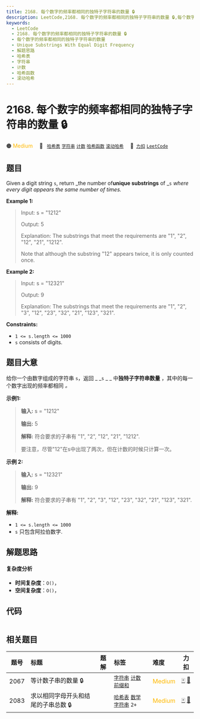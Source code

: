 ```yaml
---
title: 2168. 每个数字的频率都相同的独特子字符串的数量 🔒
description: LeetCode,2168. 每个数字的频率都相同的独特子字符串的数量 🔒,每个数字的频率都相同的独特子字符串的数量,Unique Substrings With Equal Digit Frequency,解题思路,哈希表,字符串,计数,哈希函数,滚动哈希
keywords:
  - LeetCode
  - 2168. 每个数字的频率都相同的独特子字符串的数量 🔒
  - 每个数字的频率都相同的独特子字符串的数量
  - Unique Substrings With Equal Digit Frequency
  - 解题思路
  - 哈希表
  - 字符串
  - 计数
  - 哈希函数
  - 滚动哈希
---
```


# 2168. 每个数字的频率都相同的独特子字符串的数量 🔒

🟠 <font color=#ffb800>Medium</font>&emsp; 🔖&ensp; [`哈希表`](/tag/hash-table.md) [`字符串`](/tag/string.md) [`计数`](/tag/counting.md) [`哈希函数`](/tag/hash-function.md) [`滚动哈希`](/tag/rolling-hash.md)&emsp; 🔗&ensp;[`力扣`](https://leetcode.cn/problems/unique-substrings-with-equal-digit-frequency) [`LeetCode`](https://leetcode.com/problems/unique-substrings-with-equal-digit-frequency)

## 题目

Given a digit string `s`, return _the number of**unique substrings** of _`s`
_where every digit appears the same number of times._



**Example 1:**

> Input: s = "1212"
> 
> Output: 5
> 
> Explanation: The substrings that meet the requirements are "1", "2", "12", "21", "1212".
> 
> Note that although the substring "12" appears twice, it is only counted once.

**Example 2:**

> Input: s = "12321"
> 
> Output: 9
> 
> Explanation: The substrings that meet the requirements are "1", "2", "3", "12", "23", "32", "21", "123", "321".

**Constraints:**

  * `1 <= s.length <= 1000`
  * `s` consists of digits.


## 题目大意

给你一个由数字组成的字符串 `s`，返回 _ _`s` _ _ 中**独特子字符串数量** ，其中的每一个数字出现的频率都相同 _。_



**示例1:**

> 
> 
> 
> 
> 
> **输入:** s = "1212"
> 
> **输出:** 5
> 
> **解释:** 符合要求的子串有 "1", "2", "12", "21", "1212".
> 
> 要注意，尽管"12"在s中出现了两次，但在计数的时候只计算一次。
> 
> 

**示例  2:**

> 
> 
> 
> 
> 
> **输入:** s = "12321"
> 
> **输出:** 9
> 
> **解释:** 符合要求的子串有 "1", "2", "3", "12", "23", "32", "21", "123", "321".
> 
> 



**解释:**

  * `1 <= s.length <= 1000`
  * `s` 只包含阿拉伯数字.


## 解题思路

#### 复杂度分析

- **时间复杂度**：`O()`，
- **空间复杂度**：`O()`，

## 代码

```javascript

```

## 相关题目

<!-- prettier-ignore -->
| 题号 | 标题 | 题解 | 标签 | 难度 | 力扣 |
| :------: | :------ | :------: | :------ | :------ | :------: |
| 2067 | 等计数子串的数量 🔒 |  |  [`字符串`](/tag/string.md) [`计数`](/tag/counting.md) [`前缀和`](/tag/prefix-sum.md) | <font color=#ffb800>Medium</font> | [🀄️](https://leetcode.cn/problems/number-of-equal-count-substrings) [🔗](https://leetcode.com/problems/number-of-equal-count-substrings) |
| 2083 | 求以相同字母开头和结尾的子串总数 🔒 |  |  [`哈希表`](/tag/hash-table.md) [`数学`](/tag/math.md) [`字符串`](/tag/string.md) `2+` | <font color=#ffb800>Medium</font> | [🀄️](https://leetcode.cn/problems/substrings-that-begin-and-end-with-the-same-letter) [🔗](https://leetcode.com/problems/substrings-that-begin-and-end-with-the-same-letter) |